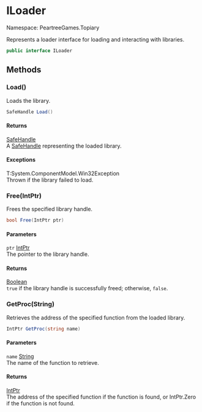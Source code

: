 # ILoader

Namespace: PeartreeGames.Topiary

Represents a loader interface for loading and interacting with libraries.

```csharp
public interface ILoader
```

## Methods

### **Load()**

Loads the library.

```csharp
SafeHandle Load()
```

#### Returns

[SafeHandle](https://docs.microsoft.com/en-us/dotnet/api/system.runtime.interopservices.safehandle)  
A [SafeHandle](https://docs.microsoft.com/en-us/dotnet/api/system.runtime.interopservices.safehandle) representing the loaded library.

#### Exceptions

T:System.ComponentModel.Win32Exception  
Thrown if the library failed to load.

### **Free(IntPtr)**

Frees the specified library handle.

```csharp
bool Free(IntPtr ptr)
```

#### Parameters

`ptr` [IntPtr](https://docs.microsoft.com/en-us/dotnet/api/system.intptr)  
The pointer to the library handle.

#### Returns

[Boolean](https://docs.microsoft.com/en-us/dotnet/api/system.boolean)  
`true` if the library handle is successfully freed; otherwise, `false`.

### **GetProc(String)**

Retrieves the address of the specified function from the loaded library.

```csharp
IntPtr GetProc(string name)
```

#### Parameters

`name` [String](https://docs.microsoft.com/en-us/dotnet/api/system.string)  
The name of the function to retrieve.

#### Returns

[IntPtr](https://docs.microsoft.com/en-us/dotnet/api/system.intptr)  
The address of the specified function if the function is found, or IntPtr.Zero if the function is not found.
